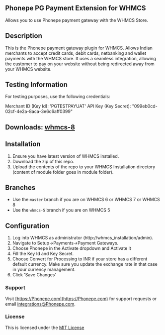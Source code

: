 ## Phonepe PG Payment Extension for WHMCS

Allows you to use Phonepe payment gateway with the WHMCS Store.

## Description

​This is the Phonepe payment gateway plugin for WHMCS. Allows Indian merchants to accept credit cards, debit cards, netbanking and wallet payments with the WHMCS store. It uses a seamless integration, allowing the customer to pay on your website without being redirected away from your WHMCS website.

## Testing Information
For testing purposes, use the following credentials:

Merchant ID (Key Id): 'PGTESTPAYUAT'
API Key (Key Secret): "099eb0cd-02cf-4e2a-8aca-3e6c6aff0399"

## Downloads: [whmcs-8][6]

## Installation

1. Ensure you have latest version of WHMCS installed.
2. Download the zip of this repo.
3. Upload the contents of the repo to your WHMCS Installation directory (content of module folder goes in module folder).

## Branches

 - Use the `master` branch if you are on WHMCS 6 or WHMCS 7 or WHMCS 8
 - Use the `whmcs-5` branch if you are on WHMCS 5

## Configuration

1. Log into WHMCS as administrator (http://whmcs_installation/admin).
2. Navigate to Setup->Payments->Payment Gateways.
3. Choose Phonepe in the Activate dropdown and Activate it
4. Fill the Key Id and Key Secret.
5. Choose Convert for Processing to INR if your store has a different default currency. Make sure you update the exchange rate in that case in your currency management.
6. Click 'Save Changes'

### Support

Visit [https://Phonepe.com](https://Phonepe.com) for support requests or email <integrations@Phonepe.com>.

### License

This is licensed under the [MIT License][mit]

[mit]: https://opensource.org/licenses/MIT
[6]: https://github.com/Phonepe/Phonepe-whmcs/releases/tag/2.2.0
[5]: https://github.com/Phonepe/Phonepe-whmcs/releases/tag/v1.0.3
